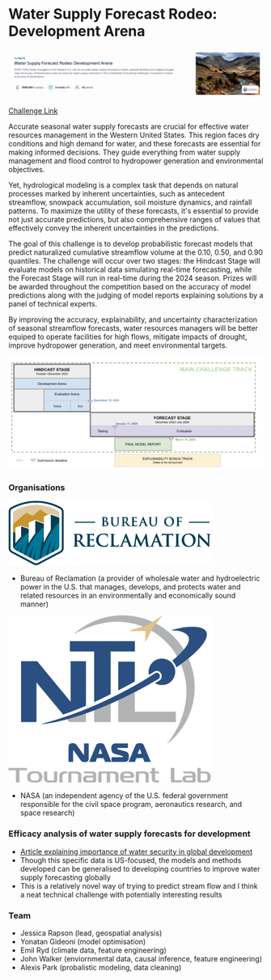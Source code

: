 # Water Supply Forecast Rodeo: Development Arena

![title card](assets/title-card.png)

[Challenge Link](https://www.drivendata.org/competitions/254/reclamation-water-supply-forecast-dev/)

Accurate seasonal water supply forecasts are crucial for effective water resources management in the Western United States. This region faces dry conditions and high demand for water, and these forecasts are essential for making informed decisions. They guide everything from water supply management and flood control to hydropower generation and environmental objectives.

Yet, hydrological modeling is a complex task that depends on natural processes marked by inherent uncertainties, such as antecedent streamflow, snowpack accumulation, soil moisture dynamics, and rainfall patterns. To maximize the utility of these forecasts, it's essential to provide not just accurate predictions, but also comprehensive ranges of values that effectively convey the inherent uncertainties in the predictions.

The goal of this challenge is to develop probabilistic forecast models that predict naturalized cumulative streamflow volume at the 0.10, 0.50, and 0.90 quantiles. The challenge will occur over two stages: the Hindcast Stage will evaluate models on historical data simulating real-time forecasting, while the Forecast Stage will run in real-time during the 2024 season. Prizes will be awarded throughout the competition based on the accuracy of model predictions along with the judging of model reports explaining solutions by a panel of technical experts.

By improving the accuracy, explainability, and uncertainty characterization of seasonal streamflow forecasts, water resources managers will be better equiped to operate facilities for high flows, mitigate impacts of drought, improve hydropower generation, and meet environmental targets.

![timeline](assets/timeline.png)

### Organisations

<img src="assets/bureau-of-reclamation.png" width="400">

- Bureau of Reclamation (a provider of wholesale water and hydroelectric power in the U.S. that manages, develops, and protects water and related resources in an environmentally and economically sound manner)

<img src="assets/nasa.png" width="400">

- NASA (an independent agency of the U.S. federal government responsible for the civil space program, aeronautics research, and space research)

### Efficacy analysis of water supply forecasts for development
- [Article explaining importance of water security in global development](https://www.lse.ac.uk/granthaminstitute/explainers/what-is-water-security-and-how-is-it-impacted-by-climate-change/)
- Though this specific data is US-focused, the models and methods developed can be generalised to developing countries to improve water supply forecasting globally
- This is a relatively novel way of trying to predict stream flow and I think a neat technical challenge with potentially interesting results

### Team
- Jessica Rapson (lead, geospatial analysis)
- Yonatan Gideoni (model optimisation)
- Emil Ryd (climate data, feature engineering)
- John Walker (enviornmental data, causal inference, feature engineering)
- Alexis Park (probalistic modeling, data cleaning)
